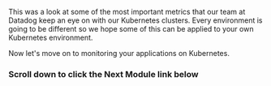 This was a look at some of the most important metrics that our team at Datadog keep an eye on with our Kubernetes clusters. Every environment is going to be different so we hope some of this can be applied to your own Kubernetes environment. 

Now let's move on to monitoring your applications on Kubernetes.

### Scroll down to click the **Next Module** link below